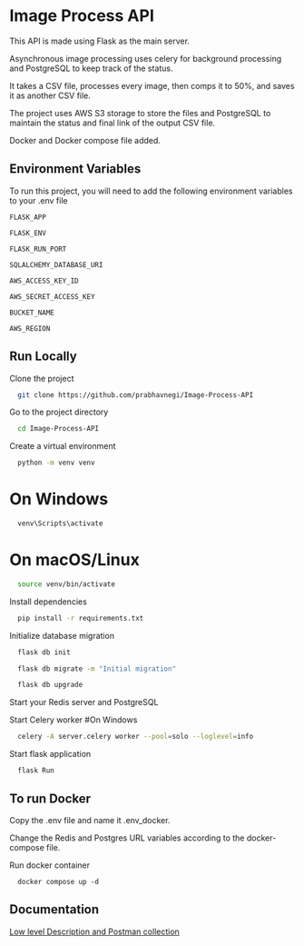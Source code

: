 # Image Process API

                            
This API is made using Flask as the main server.


Asynchronous image processing uses celery for background processing and PostgreSQL to keep track of the status.

It takes a CSV file, processes every image, then comps it to 50%, and saves it as another CSV file.

The project uses AWS S3 storage to store the files and PostgreSQL to maintain the status and final link of the output CSV file.

Docker and Docker compose file added. 


## Environment Variables

To run this project, you will need to add the following environment variables to your .env file

`FLASK_APP `

`FLASK_ENV`

`FLASK_RUN_PORT`

`SQLALCHEMY_DATABASE_URI`

`AWS_ACCESS_KEY_ID`

`AWS_SECRET_ACCESS_KEY`

`BUCKET_NAME`

`AWS_REGION`




## Run Locally

Clone the project

```bash
  git clone https://github.com/prabhavnegi/Image-Process-API
```

Go to the project directory

```bash
  cd Image-Process-API
```

Create a virtual environment
```bash
  python -m venv venv
```
  # On Windows
```bash
  venv\Scripts\activate
```
  # On macOS/Linux
```bash
  source venv/bin/activate
```

Install dependencies

```bash
  pip install -r requirements.txt
```

Initialize database migration
```bash
  flask db init
```
```bash
  flask db migrate -m "Initial migration"
```
```bash
  flask db upgrade
```

Start your Redis server and PostgreSQL

Start Celery worker
  #On Windows
```bash
  celery -A server.celery worker --pool=solo --loglevel=info
```

Start flask application
``` 
  flask Run
```
## To run Docker
Copy the .env file and name it .env_docker.

Change the Redis and Postgres URL variables according to the docker-compose file.

Run docker container
```
  docker compose up -d
```
## Documentation

[Low level Description and Postman collection](https://docs.google.com/document/d/1HxIX4x20ux83OvdoUCrqhxCfidefrRHtxlxsNsYOxaI/edit?usp=sharing)
